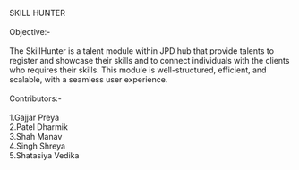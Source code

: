 SKILL HUNTER 
<br>
<br>
Objective:-
<br>
<br>
The SkillHunter is a talent module within JPD hub that provide talents to register and showcase 
their skills and to connect individuals with the clients who requires their skills. This module is 
well-structured, efficient, and scalable, with a seamless user experience.
<br>
<br>
Contributors:-
<br>
<br>
1.Gajjar Preya <br>
2.Patel Dharmik<br>
3.Shah Manav<br>
4.Singh Shreya<br>
5.Shatasiya Vedika

